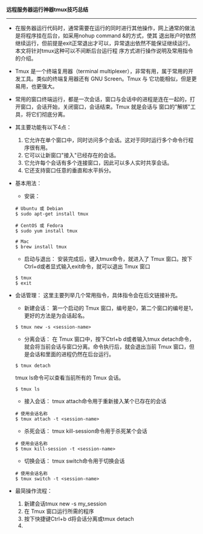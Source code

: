 **远程服务器运行神器tmux技巧总结**
**********************************************
- 在服务器运行代码时，通常需要在运行的同时进行其他操作，网上通常的做法是将程序挂在后台，如采用nohup command &的方式，使其
  退出账户时依然继续运行，但前提是exit正常退出才可以，异常退出依然不能保证继续运行。本文将针对tmux这种可以不间断后台运行程
  序方式进行操作说明及常用指令的介绍。

- Tmux 是一个终端复用器（terminal multiplexer），非常有用，属于常用的开发工具。类似的终端复用器还有 GNU Screen。Tmux 与
  它功能相似，但是更易用，也更强大。
- 常用的窗口终端运行，都是一次会话，窗口与会话中的进程是连在一起的，打开窗口，会话开始，关闭窗口，会话结束。Tmux 就是会话与
  窗口的"解绑"工具，将它们彻底分离。


- 其主要功能有以下4点：
	1. 它允许在单个窗口中，同时访问多个会话。这对于同时运行多个命令行程序很有用。
	2. 它可以让新窗口"接入"已经存在的会话。
	3. 它允许每个会话有多个连接窗口，因此可以多人实时共享会话。
	4. 它还支持窗口任意的垂直和水平拆分。

- 基本用法：
	- 安装：
	```language
	# Ubuntu 或 Debian
	$ sudo apt-get install tmux

	# CentOS 或 Fedora
	$ sudo yum install tmux

	# Mac
	$ brew install tmux
	```
	
	- 启动与退出：
	安装完成后，键入tmux命令，就进入了 Tmux 窗口。按下Ctrl+d或者显式输入exit命令，就可以退出 Tmux 窗口
	```language
	$ tmux
	$ exit
	```

- 会话管理：
	这里主要列举几个常用指令，具体指令会在后文链接补充。
	- 新建会话：
	第一个启动的 Tmux 窗口，编号是0，第二个窗口的编号是1，更好的方法是为会话起名。
	```language
	$ tmux new -s <session-name>
	```
	- 分离会话：
	在 Tmux 窗口中，按下Ctrl+b d或者输入tmux detach命令，就会将当前会话与窗口分离。命令执行后，就会退出当前
 	Tmux 窗口，但是会话和里面的进程仍然在后台运行。
	```language
	$ tmux detach
	```
	tmux ls命令可以查看当前所有的 Tmux 会话。
	```language
	$ tmux ls
	```	
	- 接入会话：
	tmux attach命令用于重新接入某个已存在的会话
	```language
	# 使用会话名称
	$ tmux attach -t <session-name>
	```	
	- 杀死会话：
	tmux kill-session命令用于杀死某个会话
	```language
	# 使用会话名称
	$ tmux kill-session -t <session-name>
	```	
	- 切换会话：
	tmux switch命令用于切换会话
	```language
	# 使用会话名称
	$ tmux switch -t <session-name>
	```

- 最简操作流程：
	1. 新建会话tmux new -s my_session
	2. 在 Tmux 窗口运行所需的程序
	3. 按下快捷键Ctrl+b d将会话分离或tmux detach
	4. 

	


	


